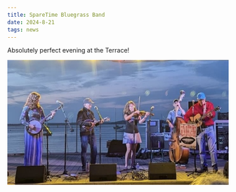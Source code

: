 ```yaml
---
title: SpareTime Bluegrass Band
date: 2024-8-21
tags: news
---
```


Absolutely perfect evening at the Terrace!

![image](assets/images/social/Terrace-August-2024.jpg)

